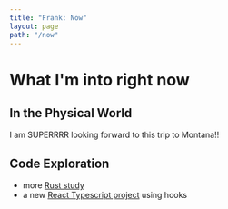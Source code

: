```yaml
---
title: "Frank: Now"
layout: page
path: "/now"
---
```


# What I'm into right now

## In the Physical World

I am SUPERRRR looking forward to this trip to Montana!!

## Code Exploration

- more [Rust study](https://github.com/frankmeza/rust-notes) 
- a new [React Typescript project](https://github.com/frankmeza/labyrinth-react-ts) using hooks
